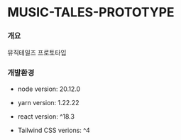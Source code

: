 # MUSIC-TALES-PROTOTYPE

### 개요

뮤직테일즈 프로토타입

### 개발환경

- node version: 20.12.0

- yarn version: 1.22.22

- react version: ^18.3

- Tailwind CSS verions: ^4
